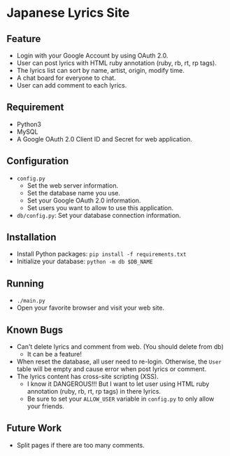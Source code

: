 Japanese Lyrics Site
====================

Feature
-------
- Login with your Google Account by using OAuth 2.0.
- User can post lyrics with HTML ruby annotation (ruby, rb, rt, rp tags).
- The lyrics list can sort by name, artist, origin, modify time.
- A chat board for everyone to chat.
- User can add comment to each lyrics.

Requirement
-----------
- Python3
- MySQL
- A Google OAuth 2.0 Client ID and Secret for web application.

Configuration
-------------
- `config.py`
    - Set the web server information.
    - Set the database name you use.
    - Set your Google OAuth 2.0 information.
    - Set users you want to allow to use this application.
- `db/config.py`: Set your database connection information.

Installation
------------
- Install Python packages: `pip install -f requirements.txt`
- Initialize your database: `python -m db $DB_NAME`

Running
-------
- `./main.py`
- Open your favorite browser and visit your web site.

Known Bugs
----------
- Can't delete lyrics and comment from web. (You should delete from db)
    - It can be a feature!
- When reset the database, all user need to re-login. Otherwise, the
  `User` table will be empty and cause error when post lyrics or comment.
- The lyrics content has cross-site scripting (XSS).
    - I know it DANGEROUS!!! But I want to let user using HTML ruby annotation
      (ruby, rb, rt, rp tags) in there lyrics.
    - Be sure to set your `ALLOW_USER` variable in `config.py` to only
      allow your friends.

Future Work
-----------
- Split pages if there are too many comments.

